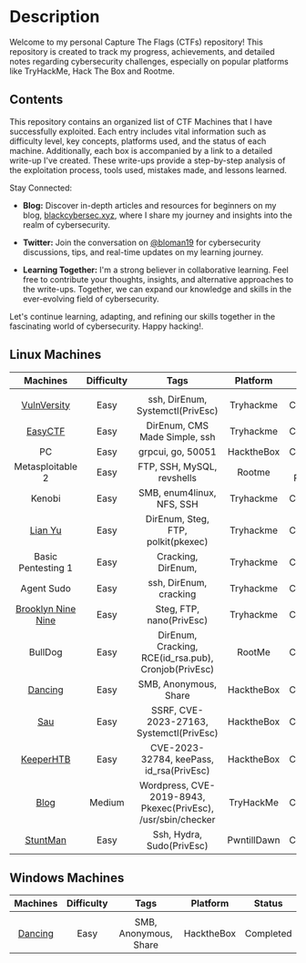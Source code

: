 # Description 
Welcome to my personal Capture The Flags (CTFs) repository! This repository is created to track my progress, achievements, and detailed notes regarding cybersecurity challenges, especially on popular platforms like TryHackMe, Hack The Box and Rootme.

## Contents


This repository contains an organized list of CTF Machines that I have successfully exploited. Each entry includes vital information such as difficulty level, key concepts, platforms used, and the status of each machine. Additionally, each box is accompanied by a link to a detailed write-up I've created. These write-ups provide a step-by-step analysis of the exploitation process, tools used, mistakes made, and lessons learned.

Stay Connected:

- **Blog:** Discover in-depth articles and resources for beginners on my blog, [blackcybersec.xyz](https://blackcybersec.xyz), where I share my journey and insights into the realm of cybersecurity.

- **Twitter:** Join the conversation on [@bloman19](https://twitter.com/bloman19) for cybersecurity discussions, tips, and real-time updates on my learning journey.

- **Learning Together:** I'm a strong believer in collaborative learning. Feel free to contribute your thoughts, insights, and alternative approaches to the write-ups. Together, we can expand our knowledge and skills in the ever-evolving field of cybersecurity.

Let's continue learning, adapting, and refining our skills together in the fascinating world of cybersecurity.
Happy hacking!.

## Linux Machines
| Machines | Difficulty |                                                Tags                  | Platform                            | Status | 
|:-------------:|:----------:|:--------------------------------------------------------------------------------------------------:|:---------:|:---------:|
|               |            |                                                                                                    |           |                               | 
| [VulnVersity](./CTFs_Machines/VulnVersity.md)        |    Easy    |                 ssh, DirEnum, Systemctl(PrivEsc)                                                            | Tryhackme |    Completed     |
| [EasyCTF](./CTFs_Machines/easyctf.md)        |    Easy    |                DirEnum, CMS Made Simple, ssh                                                           | Tryhackme |    Completed     |
|  PC       |    Easy    |                   grpcui, go, 50051                                                          | HacktheBox |    Completed     |
| Metasploitable 2         |    Easy    |    FTP, SSH, MySQL, revshells                                                                    | Rootme    |    In Progress     |
|Kenobi         |    Easy    |  SMB, enum4linux, NFS, SSH                                                                       | Tryhackme  |    Completed     |
|[Lian Yu](./CTFs_Machines/LianYu.md)         |    Easy    |     DirEnum, Steg, FTP, polkit(pkexec)                                                                    | Tryhackme  |    Completed     |
| Basic Pentesting 1        |    Easy    |                 Cracking, DirEnum,                                                            | Tryhackme |    Completed     |
| Agent Sudo        |    Easy    |                 ssh, DirEnum, cracking                                                            | Tryhackme |    Completed     |
| [Brooklyn Nine Nine](./CTFs_Machines/brooklyn.md)        |    Easy    |           Steg, FTP, nano(PrivEsc)                                                                 | Tryhackme |    Completed     |
| BullDog        |    Easy    |           DirEnum, Cracking, RCE(id_rsa.pub), Cronjob(PrivEsc)                                                                 | RootMe |    Completed     |
| [Dancing](https://blackcybersec.xyz/posts/Dancing-HacktheBox/)        |    Easy    |           SMB, Anonymous, Share                                                               | HacktheBox |    Completed     |
| [Sau](./CTFs_Machines/sau.md)        |    Easy    |           SSRF, CVE-2023-27163, Systemctl(PrivEsc)                                                               | HacktheBox |    Completed     |
| [KeeperHTB](./CTFs_Machines/keeperHTB.md)        |    Easy    |           CVE-2023-32784, keePass, id_rsa(PrivEsc)                                                               | HacktheBox |    Completed     |
| [Blog](./CTFs_Machines/blog.md)        |    Medium    |           Wordpress, CVE-2019-8943, Pkexec(PrivEsc), /usr/sbin/checker                                                              | TryHackMe |    Completed     |
| [StuntMan](./CTFs_Machines/Stuntman.md)        |    Easy    |           Ssh, Hydra, Sudo(PrivEsc)                                                              | PwntillDawn |    Completed     |





## Windows Machines
| Machines | Difficulty |                                                Tags                  | Platform                            | Status | 
|:-------------:|:----------:|:--------------------------------------------------------------------------------------------------:|:---------:|:---------:|
|               |            |                                                                                                    |           |                               |
| [Dancing](https://blackcybersec.xyz/posts/Dancing-HacktheBox/)        |    Easy    |           SMB, Anonymous, Share                                                               | HacktheBox |    Completed     |